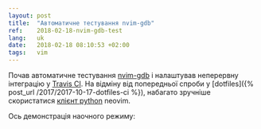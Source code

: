 ```yaml
---
layout: post
title:  "Автоматичне тестування nvim-gdb"
ref:    2018-02-18-nvim-gdb-test
lang:   uk
date:   2018-02-18 08:10:53 +02:00
tags:   vim
---
```


Почав автоматичне тестування
[nvim-gdb](https://github.com/sakhnik/nvim-gdb) і налаштував неперервну
інтеграцію у [Travis CI](https://travis-ci.org/sakhnik/nvim-gdb). На відміну від
попередньої спроби у [dotfiles]({% post_url /2017/2017-10-17-dotfiles-ci %}),
набагато зручніше скористатися [клієнт
python](https://github.com/neovim/python-client) neovim.

Ось демонстрація наочного режиму:

<script src="https://asciinema.org/a/163642.js" id="asciicast-163642" async></script>
